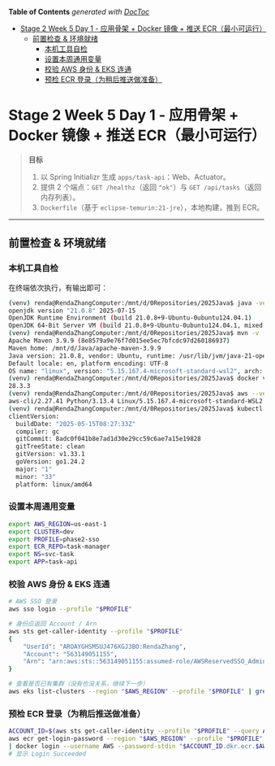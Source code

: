 <!-- START doctoc generated TOC please keep comment here to allow auto update -->
<!-- DON'T EDIT THIS SECTION, INSTEAD RE-RUN doctoc TO UPDATE -->
**Table of Contents**  *generated with [DocToc](https://github.com/thlorenz/doctoc)*

- [Stage 2 Week 5 Day 1 - 应用骨架 + Docker 镜像 + 推送 ECR（最小可运行）](#stage-2-week-5-day-1---%E5%BA%94%E7%94%A8%E9%AA%A8%E6%9E%B6--docker-%E9%95%9C%E5%83%8F--%E6%8E%A8%E9%80%81-ecr%E6%9C%80%E5%B0%8F%E5%8F%AF%E8%BF%90%E8%A1%8C)
  - [前置检查 & 环境就绪](#%E5%89%8D%E7%BD%AE%E6%A3%80%E6%9F%A5--%E7%8E%AF%E5%A2%83%E5%B0%B1%E7%BB%AA)
    - [本机工具自检](#%E6%9C%AC%E6%9C%BA%E5%B7%A5%E5%85%B7%E8%87%AA%E6%A3%80)
    - [设置本周通用变量](#%E8%AE%BE%E7%BD%AE%E6%9C%AC%E5%91%A8%E9%80%9A%E7%94%A8%E5%8F%98%E9%87%8F)
    - [校验 AWS 身份 & EKS 连通](#%E6%A0%A1%E9%AA%8C-aws-%E8%BA%AB%E4%BB%BD--eks-%E8%BF%9E%E9%80%9A)
    - [预检 ECR 登录（为稍后推送做准备）](#%E9%A2%84%E6%A3%80-ecr-%E7%99%BB%E5%BD%95%E4%B8%BA%E7%A8%8D%E5%90%8E%E6%8E%A8%E9%80%81%E5%81%9A%E5%87%86%E5%A4%87)

<!-- END doctoc generated TOC please keep comment here to allow auto update -->

# Stage 2 Week 5 Day 1 - 应用骨架 + Docker 镜像 + 推送 ECR（最小可运行）

> **目标**
> 1. 以 Spring Initializr 生成 `apps/task-api`：Web、Actuator。
> 2. 提供 2 个端点：`GET /healthz`（返回 `"ok"`）与 `GET /api/tasks`（返回内存列表）。
> 3. `Dockerfile`（基于 `eclipse-temurin:21-jre`），本地构建，推到 ECR。

---

## 前置检查 & 环境就绪

### 本机工具自检

在终端依次执行，有输出即可：

```bash
(venv) renda@RendaZhangComputer:/mnt/d/0Repositories/2025Java$ java -version
openjdk version "21.0.8" 2025-07-15
OpenJDK Runtime Environment (build 21.0.8+9-Ubuntu-0ubuntu124.04.1)
OpenJDK 64-Bit Server VM (build 21.0.8+9-Ubuntu-0ubuntu124.04.1, mixed mode, sharing)
(venv) renda@RendaZhangComputer:/mnt/d/0Repositories/2025Java$ mvn -v
Apache Maven 3.9.9 (8e8579a9e76f7d015ee5ec7bfcdc97d260186937)
Maven home: /mnt/d/Java/apache-maven-3.9.9
Java version: 21.0.8, vendor: Ubuntu, runtime: /usr/lib/jvm/java-21-openjdk-amd64
Default locale: en, platform encoding: UTF-8
OS name: "linux", version: "5.15.167.4-microsoft-standard-wsl2", arch: "amd64", family: "unix"
(venv) renda@RendaZhangComputer:/mnt/d/0Repositories/2025Java$ docker version --format '{{.Server.Version}}'
28.3.3
(venv) renda@RendaZhangComputer:/mnt/d/0Repositories/2025Java$ aws --version
aws-cli/2.27.41 Python/3.13.4 Linux/5.15.167.4-microsoft-standard-WSL2 exe/x86_64.ubuntu.24
(venv) renda@RendaZhangComputer:/mnt/d/0Repositories/2025Java$ kubectl version --client --output=yaml | sed -n '1,10p'
clientVersion:
  buildDate: "2025-05-15T08:27:33Z"
  compiler: gc
  gitCommit: 8adc0f041b8e7ad1d30e29cc59c6ae7a15e19828
  gitTreeState: clean
  gitVersion: v1.33.1
  goVersion: go1.24.2
  major: "1"
  minor: "33"
  platform: linux/amd64
```

### 设置本周通用变量

```bash
export AWS_REGION=us-east-1
export CLUSTER=dev
export PROFILE=phase2-sso
export ECR_REPO=task-manager
export NS=svc-task
export APP=task-api
```

### 校验 AWS 身份 & EKS 连通

```bash
# AWS SSO 登录
aws sso login --profile "$PROFILE"

# 身份应返回 Account / Arn
aws sts get-caller-identity --profile "$PROFILE"
{
    "UserId": "AROAYGHSMSUJ476XGJ3BO:RendaZhang",
    "Account": "563149051155",
    "Arn": "arn:aws:sts::563149051155:assumed-role/AWSReservedSSO_AdministratorAccess_bb673747cef3fdeb/RendaZhang"
}

# 查看是否已有集群（没有也没关系，继续下一步）
aws eks list-clusters --region "$AWS_REGION" --profile "$PROFILE" | grep -E "\"$CLUSTER\"" || echo "EKS not found (ok for now)"
```

### 预检 ECR 登录（为稍后推送做准备）

```bash
ACCOUNT_ID=$(aws sts get-caller-identity --profile "$PROFILE" --query Account --output text)
aws ecr get-login-password --region "$AWS_REGION" --profile "$PROFILE" \
| docker login --username AWS --password-stdin "$ACCOUNT_ID.dkr.ecr.$AWS_REGION.amazonaws.com"
# 显示 Login Succeeded
```
